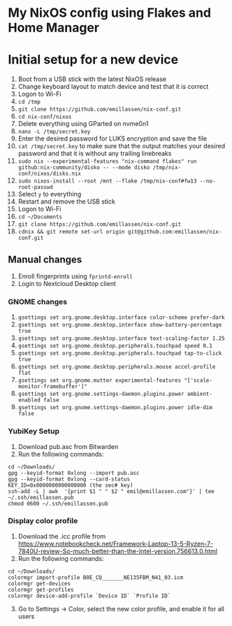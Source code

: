 # My NixOS config using Flakes and Home Manager

# Initial setup for a new device
1. Boot from a USB stick with the latest NixOS release
1. Change keyboard layout to match device and test that it is correct
1. Logon to Wi-Fi
1. `cd /tmp`
1. `git clone https://github.com/emillassen/nix-conf.git`
1. `cd nix-conf/nixos`
1. Delete everything using GParted on nvme0n1
1. `nano -L /tmp/secret.key`
1. Enter the desired password for LUKS encryption and save the file
1. `cat /tmp/secret.key` to make sure that the output matches your desired password and that it is without any trailing linebreaks
1. `sudo nix --experimental-features "nix-command flakes" run github:nix-community/disko -- --mode disko /tmp/nix-conf/nixos/disks.nix`
1. `sudo nixos-install --root /mnt --flake /tmp/nix-conf#fw13 --no-root-passwd`
1. Select `y` to everything
1. Restart and remove the USB stick
1. Logon to Wi-Fi
1. `cd ~/Documents`
1. `git clone https://github.com/emillassen/nix-conf.git`
1. `cdnix && git remote set-url origin git@github.com:emillassen/nix-conf.git`

## Manual changes
1. Enroll fingerprints using `fprintd-enroll`
1. Login to Nextcloud Desktop client

### GNOME changes
1. `gsettings set org.gnome.desktop.interface color-scheme prefer-dark`
1. `gsettings set org.gnome.desktop.interface show-battery-percentage true`
1. `gsettings set org.gnome.desktop.interface text-scaling-factor 1.25`
1. `gsettings set org.gnome.desktop.peripherals.touchpad speed 0.1`
1. `gsettings set org.gnome.desktop.peripherals.touchpad tap-to-click true`
1. `gsettings set org.gnome.desktop.peripherals.mouse accel-profile flat`
1. `gsettings set org.gnome.mutter experimental-features "['scale-monitor-framebuffer']"`
1. `gsettings set org.gnome.settings-daemon.plugins.power ambient-enabled false`
1. `gsettings set org.gnome.settings-daemon.plugins.power idle-dim false`

### YubiKey Setup
1. Download pub.asc from Bitwarden
1. Run the following commands: 
```
cd ~/Downloads/
gpg --keyid-format 0xlong --import pub.asc
gpg --keyid-format 0xlong --card-status
KEY_ID=0x0000000000000000 (the sec# key)
ssh-add -L | awk  '{print $1 " " $2 " emil@emillassen.com"}' | tee ~/.ssh/emillassen.pub
chmod 0600 ~/.ssh/emillassen.pub
```

### Display color profile
1. Download the .icc profile from https://www.notebookcheck.net/Framework-Laptop-13-5-Ryzen-7-7840U-review-So-much-better-than-the-Intel-version.756613.0.html
1. Run the following commands:
```
cd ~/Downloads/
colormgr import-profile BOE_CQ_______NE135FBM_N41_03.icm
colormgr get-devices
colormgr get-profiles
colormgr device-add-profile `Device ID` `Profile ID`
```
3. Go to Settings -> Color, select the new color profile, and enable it for all users
